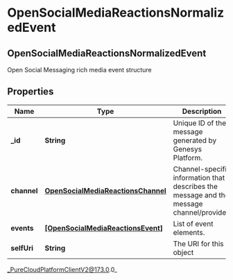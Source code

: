 # OpenSocialMediaReactionsNormalizedEvent

## OpenSocialMediaReactionsNormalizedEvent
Open Social Messaging rich media event structure

## Properties

|Name | Type | Description | Notes|
|------------ | ------------- | ------------- | -------------|
| **_id** | **String** | Unique ID of the message generated by Genesys Platform. | [optional] |
| **channel** | [**OpenSocialMediaReactionsChannel**](OpenSocialMediaReactionsChannel) | Channel-specific information that describes the message and the message channel/provider. | |
| **events** | [**[OpenSocialMediaReactionsEvent]**]([OpenSocialMediaReactionsEvent]) | List of event elements. | |
| **selfUri** | **String** | The URI for this object | [optional] |



_PureCloudPlatformClientV2@173.0.0_
